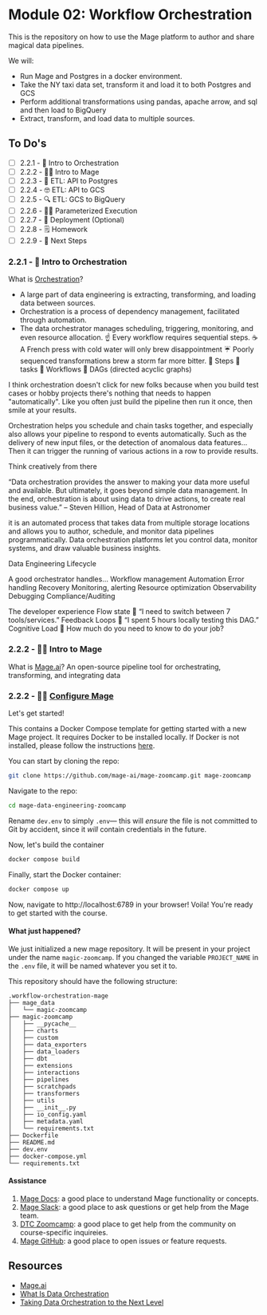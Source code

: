 # Module 02: Workflow Orchestration

This is the repository on how to use the Mage platform to author and share magical data pipelines.

We will:

- Run Mage and Postgres in a docker environment.
- Take the NY taxi data set, transform it and load it to both Postgres and GCS
- Perform additional transformations using pandas, apache arrow, and sql and then load to BigQuery
- Extract, transform, and load data to multiple sources.

## To Do's

- [ ] 2.2.1 - 📯 Intro to Orchestration
- [ ] 2.2.2 - 🧙‍♂️ Intro to Mage
- [ ] 2.2.3 - 🐘 ETL: API to Postgres
- [ ] 2.2.4 - 🤓 ETL: API to GCS
- [ ] 2.2.5 - 🔍 ETL: GCS to BigQuery
- [ ] 2.2.6 - 👨‍💻 Parameterized Execution
- [ ] 2.2.7 - 🤖 Deployment (Optional)
- [ ] 2.2.8 - 🗒️ Homework
- [ ] 2.2.9 - 👣 Next Steps

### 2.2.1 - 📯 Intro to Orchestration

What is [Orchestration](https://www.youtube.com/watch?v=Li8-MWHhTbo&list=PL3MmuxUbc_hJed7dXYoJw8DoCuVHhGEQb&index=17)?

- A large part of data engineering is extracting, transforming, and loading data between sources.
- Orchestration is a process of dependency management, facilitated through automation.
- The data orchestrator manages scheduling, triggering, monitoring, and even resource allocation.
  ☝️ Every workflow requires sequential steps.
  ☕️ A French press with cold water will only brew disappointment
  ☔️ Poorly sequenced transformations brew a storm far more bitter.
  📕 Steps 🟰 tasks
  🔄 Workflows 🟰 DAGs (directed acyclic graphs)

I think orchestration doesn't click for new folks because when you build test cases or hobby projects there's nothing that needs to happen "automatically". Like you often just build the pipeline then run it once, then smile at your results.

Orchestration helps you schedule and chain tasks together, and especially also allows your pipeline to respond to events automatically. Such as the delivery of new input files, or the detection of anomalous data features... Then it can trigger the running of various actions in a row to provide results.

Think creatively from there

“Data orchestration provides the answer to making your data more useful and available. But ultimately, it goes beyond simple data management. In the end, orchestration is about using data to drive actions, to create real business value.” – Steven Hillion, Head of Data at Astronomer

it is an automated process that takes data from multiple storage locations and allows you to author, schedule, and monitor data pipelines programmatically. Data orchestration platforms let you control data, monitor systems, and draw valuable business insights.

Data Engineering Lifecycle

A good orchestrator handles…
Workflow management
Automation
Error handling
Recovery
Monitoring, alerting
Resource optimization
Observability
Debugging
Compliance/Auditing

The developer experience
Flow state 🌊
“I need to switch between 7 tools/services.”
Feedback Loops 🔁
“I spent 5 hours locally testing this DAG.”
Cognitive Load 🧱
How much do you need to know to do your job?

### 2.2.2 - 🧙‍♂️ Intro to Mage

What is [Mage.ai](https://www.youtube.com/watch?v=AicKRcK3pa4&list=PL3MmuxUbc_hJed7dXYoJw8DoCuVHhGEQb&index=18)? An open-source pipeline tool for orchestrating, transforming, and integrating data

### 2.2.2 - 🧙‍♂️ [Configure Mage](https://www.youtube.com/watch?v=tNiV7Wp08XE)

Let's get started!

This contains a Docker Compose template for getting started with a new Mage project. It requires Docker to be installed locally. If Docker is not installed, please follow the instructions [here](https://docs.docker.com/get-docker/).

You can start by cloning the repo:

```bash
git clone https://github.com/mage-ai/mage-zoomcamp.git mage-zoomcamp
```

Navigate to the repo:

```bash
cd mage-data-engineering-zoomcamp
```

Rename `dev.env` to simply `.env`— this will _ensure_ the file is not committed to Git by accident, since it _will_ contain credentials in the future.

Now, let's build the container

```bash
docker compose build
```

Finally, start the Docker container:

```bash
docker compose up
```

Now, navigate to http://localhost:6789 in your browser! Voila! You're ready to get started with the course.

#### What just happened?

We just initialized a new mage repository. It will be present in your project under the name `magic-zoomcamp`. If you changed the variable `PROJECT_NAME` in the `.env` file, it will be named whatever you set it to.

This repository should have the following structure:

```
.workflow-orchestration-mage
├── mage_data
│   └── magic-zoomcamp
├── magic-zoomcamp
│   ├── __pycache__
│   ├── charts
│   ├── custom
│   ├── data_exporters
│   ├── data_loaders
│   ├── dbt
│   ├── extensions
│   ├── interactions
│   ├── pipelines
│   ├── scratchpads
│   ├── transformers
│   ├── utils
│   ├── __init__.py
│   ├── io_config.yaml
│   ├── metadata.yaml
│   └── requirements.txt
├── Dockerfile
├── README.md
├── dev.env
├── docker-compose.yml
└── requirements.txt
```

#### Assistance

1. [Mage Docs](https://docs.mage.ai/introduction/overview): a good place to understand Mage functionality or concepts.
2. [Mage Slack](https://www.mage.ai/chat): a good place to ask questions or get help from the Mage team.
3. [DTC Zoomcamp](https://github.com/DataTalksClub/data-engineering-zoomcamp/tree/main/week_2_workflow_orchestration): a good place to get help from the community on course-specific inquireies.
4. [Mage GitHub](https://github.com/mage-ai/mage-ai): a good place to open issues or feature requests.

## Resources

- [Mage.ai](https://docs.mage.ai/introduction/overview)
- [What Is Data Orchestration](https://www.astronomer.io/blog/what-is-data-orchestration)
- [Taking Data Orchestration to the Next Level](https://www.astronomer.io/blog/apache-airflow-at-astronomer-data-orchestration/)
